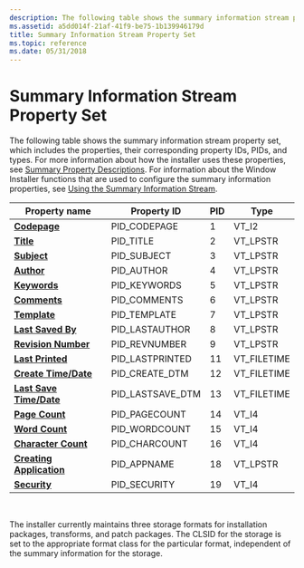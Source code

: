 ```yaml
---
description: The following table shows the summary information stream property set, which includes the properties, their corresponding property IDs, PIDs, and types.
ms.assetid: a5dd014f-21af-41f9-be75-1b139946179d
title: Summary Information Stream Property Set
ms.topic: reference
ms.date: 05/31/2018
---
```


# Summary Information Stream Property Set

The following table shows the summary information stream property set, which includes the properties, their corresponding property IDs, PIDs, and types. For more information about how the installer uses these properties, see [Summary Property Descriptions](summary-property-descriptions.md). For information about the Window Installer functions that are used to configure the summary information properties, see [Using the Summary Information Stream](using-the-summary-information-stream.md).



| Property name                                                | Property ID        | PID | Type         |
|--------------------------------------------------------------|--------------------|-----|--------------|
| [**Codepage**](codepage-summary.md)                         | PID\_CODEPAGE      | 1   | VT\_I2       |
| [**Title**](title-summary.md)                               | PID\_TITLE         | 2   | VT\_LPSTR    |
| [**Subject**](subject-summary.md)                           | PID\_SUBJECT       | 3   | VT\_LPSTR    |
| [**Author**](author-summary.md)                             | PID\_AUTHOR        | 4   | VT\_LPSTR    |
| [**Keywords**](keywords-summary.md)                         | PID\_KEYWORDS      | 5   | VT\_LPSTR    |
| [**Comments**](comments-summary.md)                         | PID\_COMMENTS      | 6   | VT\_LPSTR    |
| [**Template**](template-summary.md)                         | PID\_TEMPLATE      | 7   | VT\_LPSTR    |
| [**Last Saved By**](last-saved-by-summary.md)               | PID\_LASTAUTHOR    | 8   | VT\_LPSTR    |
| [**Revision Number**](revision-number-summary.md)           | PID\_REVNUMBER     | 9   | VT\_LPSTR    |
| [**Last Printed**](last-printed-summary.md)                 | PID\_LASTPRINTED   | 11  | VT\_FILETIME |
| [**Create Time/Date**](create-time-date-summary.md)         | PID\_CREATE\_DTM   | 12  | VT\_FILETIME |
| [**Last Save Time/Date**](last-saved-time-date-summary.md)  | PID\_LASTSAVE\_DTM | 13  | VT\_FILETIME |
| [**Page Count**](page-count-summary.md)                     | PID\_PAGECOUNT     | 14  | VT\_I4       |
| [**Word Count**](word-count-summary.md)                     | PID\_WORDCOUNT     | 15  | VT\_I4       |
| [**Character Count**](character-count-summary.md)           | PID\_CHARCOUNT     | 16  | VT\_I4       |
| [**Creating Application**](creating-application-summary.md) | PID\_APPNAME       | 18  | VT\_LPSTR    |
| [**Security**](security-summary.md)                         | PID\_SECURITY      | 19  | VT\_I4       |



 

The installer currently maintains three storage formats for installation packages, transforms, and patch packages. The CLSID for the storage is set to the appropriate format class for the particular format, independent of the summary information for the storage.

 

 



